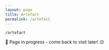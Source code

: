 ```yaml
---
layout: page
title: Artefact
permalink: /artefact
---
```


`/artefact`

🚧 Page in progress - come back to visit later! 😉

<style>
  .wrapper {
    max-width: 58em;
  }
</style>